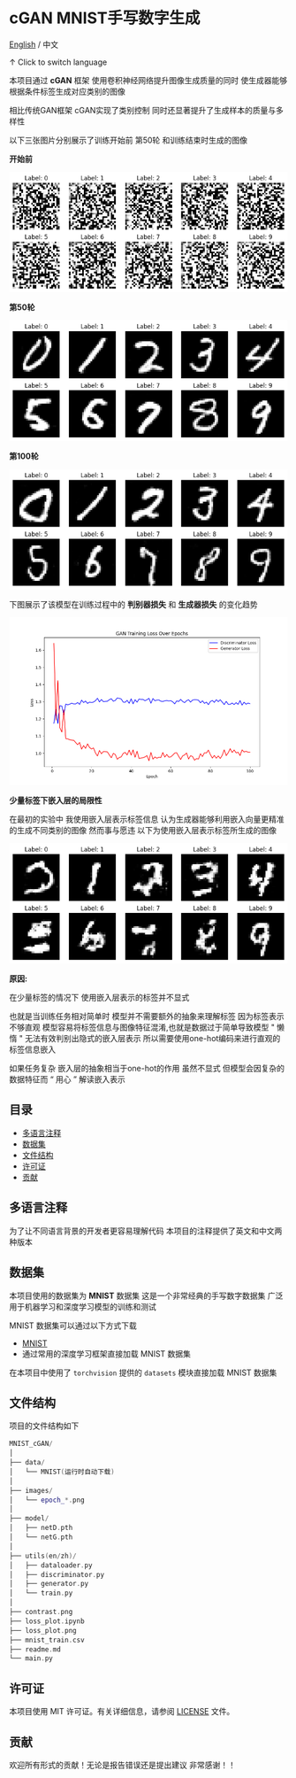 # cGAN MNIST手写数字生成

[English](readme_zh)  /  中文

↑ Click to switch language

本项目通过 **cGAN** 框架 使用卷积神经网络提升图像生成质量的同时 使生成器能够根据条件标签生成对应类别的图像

相比传统GAN框架 cGAN实现了类别控制 同时还显著提升了生成样本的质量与多样性

以下三张图片分别展示了训练开始前 第50轮 和训练结束时生成的图像

**开始前**

![演示](images/epoch_0.png)

**第50轮**

![演示](images/epoch_50.png)

**第100轮**

![演示](images/epoch_100.png)

下图展示了该模型在训练过程中的 **判别器损失** 和 **生成器损失** 的变化趋势

![演示](loss_plot.png)

**少量标签下嵌入层的局限性**

在最初的实验中 我使用嵌入层表示标签信息 认为生成器能够利用嵌入向量更精准的生成不同类别的图像 然而事与愿违 以下为使用嵌入层表示标签所生成的图像

![演示](contrast.png)

**原因:** 

在少量标签的情况下 使用嵌入层表示的标签并不显式

也就是当训练任务相对简单时 模型并不需要额外的抽象来理解标签 因为标签表示不够直观 模型容易将标签信息与图像特征混淆,也就是数据过于简单导致模型 " 懒惰 " 无法有效判别出隐式的嵌入层表示 所以需要使用one-hot编码来进行直观的标签信息嵌入

如果任务复杂 嵌入层的抽象相当于one-hot的作用 虽然不显式 但模型会因复杂的数据特征而 “ 用心 ” 解读嵌入表示

## 目录

- [多语言注释](#多语言注释)
- [数据集](#数据集)
- [文件结构](#文件结构)
- [许可证](#许可证)
- [贡献](#贡献)

## 多语言注释

为了让不同语言背景的开发者更容易理解代码 本项目的注释提供了英文和中文两种版本

## 数据集

本项目使用的数据集为 **MNIST** 数据集 这是一个非常经典的手写数字数据集 广泛用于机器学习和深度学习模型的训练和测试

MNIST 数据集可以通过以下方式下载

- [MNIST](http://yann.lecun.com/exdb/mnist/)
- 通过常用的深度学习框架直接加载 MNIST 数据集

在本项目中使用了 `torchvision` 提供的 `datasets` 模块直接加载 MNIST 数据集

## 文件结构

项目的文件结构如下

```c++
MNIST_cGAN/
│
├── data/ 
│   └── MNIST(运行时自动下载)
│
├── images/ 
│   └── epoch_*.png
│
├── model/ 
│   ├── netD.pth
│   └── netG.pth
│
├── utils(en/zh)/
│   ├── dataloader.py
│   ├── discriminator.py
│   ├── generator.py
│   └── train.py
│
├── contrast.png
├── loss_plot.ipynb
├── loss_plot.png
├── mnist_train.csv
├── readme.md
└── main.py 
```

## 许可证

本项目使用 MIT 许可证。有关详细信息，请参阅 [LICENSE](LICENSE) 文件。

## 贡献

欢迎所有形式的贡献！无论是报告错误还是提出建议 非常感谢！！

